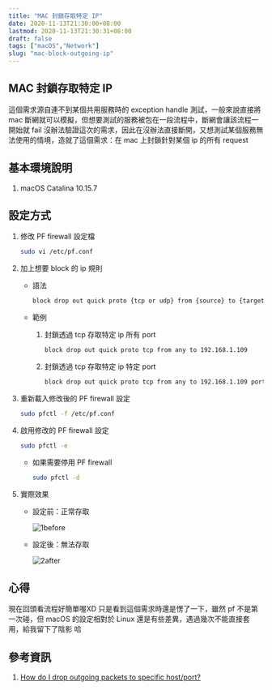 ```yaml
---
title: "MAC 封鎖存取特定 IP"
date: 2020-11-13T21:30:00+08:00
lastmod: 2020-11-13T21:30:31+08:00
draft: false
tags: ["macOS","Network"]
slug: "mac-block-outgoing-ip"
---
```


## MAC 封鎖存取特定 IP

這個需求源自連不到某個共用服務時的 exception handle 測試，一般來說直接將 mac 斷網就可以模擬，但想要測試的服務被包在一段流程中，斷網會讓該流程一開始就 fail 沒辦法驗證這次的需求，因此在沒辦法直接斷開，又想測試某個服務無法使用的情境，造就了這個需求：在 mac 上封鎖針對某個 ip 的所有 request

## 基本環境說明

1. macOS Catalina 10.15.7

## 設定方式

1. 修改 PF firewall 設定檔

    ```bash
    sudo vi /etc/pf.conf
    ```

2. 加上想要 block 的 ip 規則

    - 語法

        ```txt
        block drop out quick proto {tcp or udp} from {source} to {target ip} [port {port}]
        ```

    - 範例

        1. 封鎖透過 tcp 存取特定 ip 所有 port

            ```txt
            block drop out quick proto tcp from any to 192.168.1.109
            ```

        2. 封鎖透過 tcp 存取特定 ip 特定 port

            ```txt
            block drop out quick proto tcp from any to 192.168.1.109 port 8500
            ```

3. 重新載入修改後的 PF firewall 設定

    ```bash
    sudo pfctl -f /etc/pf.conf
    ```

4. 啟用修改的 PF firewall 設定

    ```bash
    sudo pfctl -e
    ```

   - 如果需要停用 PF firewall

       ```bash
       sudo pfctl -d
       ```

5. 實際效果

    - 設定前：正常存取

        ![1before](https://user-images.githubusercontent.com/3851540/99077714-22268900-25f8-11eb-847b-02e52041a840.png)

    - 設定後：無法存取

        ![2after](https://user-images.githubusercontent.com/3851540/99077721-2488e300-25f8-11eb-9ba6-efa1291a003b.png)

## 心得

現在回頭看流程好簡單喔XD 只是看到這個需求時還是愣了一下，雖然 pf 不是第一次碰，但 macOS 的設定相對於 Linux 還是有些差異，遇過幾次不能直接套用，給我留下了陰影  哈

## 參考資訊

1. [How do I drop outgoing packets to specific host/port?](https://apple.stackexchange.com/a/230556)
